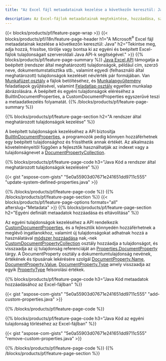 ```yaml
---
title: "Az Excel fájl metaadatainak kezelése a következőn keresztül: Java"

description: Az Excel-fájlok metaadatainak megtekintése, hozzáadása, szerkesztése, eltávolítása vagy kibontása mindössze néhány sornyi Java kóddal
---
```

{{< blocks/products/pf/feature-page-wrap >}}
{{< blocks/products/pf/i18n/feature-page-header h1="A Microsoft<sup>&reg;</sup> Excel fájl metaadatainak kezelése a következőn keresztül: Java" h2="Tekintse meg, adja hozzá, frissítse, törölje vagy bontsa ki az egyéni és beépített Excel-fájlok tulajdonságait szerveroldali Java API-k segítségével." >}}
{{% blocks/products/pf/feature-page-summary %}}
[Java Excel API](/cells/java/) támogatja a beépített (rendszer által meghatározott) tulajdonságok, például cím, szerző neve, dokumentumstatisztika stb., valamint egyedi (felhasználó által meghatározott) tulajdonságok kezelését név/érték pár formájában. Van [Munkafüzet osztály](https://reference.aspose.com/cells/java/com.aspose.cells/Workbook) a fájlok betöltéséhez, és [Munkalapgyűjtemény](https://reference.aspose.com/cells/java/com.aspose.cells/WorksheetCollection) feladatlapok gyűjtésével, valamint [Feladatlap osztály](https://reference.aspose.com/cells/java/com.aspose.cells/Worksheet) egyetlen munkalap ábrázolására. A beépített és egyéni tulajdonságok eléréséhez a BuiltInDocumentProperties, a CustomDocumentProperties egyszerűvé teszi a metaadatkezelés folyamatát. 
{{% /blocks/products/pf/feature-page-summary %}}

{{% blocks/products/pf/feature-page-section h2="A rendszer által meghatározott tulajdonságok kezelése" %}}

A beépített tulajdonságok kezeléséhez a API biztosítja [BuiltInDocumentProperties](https://reference.aspose.com/cells/java/com.aspose.cells/worksheetcollection#BuiltInDocumentProperties), a programozók pedig könnyen hozzáférhetnek egy beépített tulajdonsághoz és frissíthetik annak értékét. Az alkalmazás követelményeitől függően a fejlesztők használhatják az indexet vagy a tulajdonságnevet a [DocumentPropertyCollection](https://reference.aspose.com/cells/java/com.aspose.cells/DocumentPropertyCollection). 

{{% blocks/products/pf/feature-page-code h3="Java Kód a rendszer által meghatározott tulajdonságok kezelésére" %}}

{{< gist "aspose-com-gists" "5e0a55903d07671e241651dd9711c555" "update-system-defined-properties.java" >}}

{{% /blocks/products/pf/feature-page-code %}}
{{% /blocks/products/pf/feature-page-section %}}
{{< blocks/products/pf/feature-page-options formats="all" afterslug="Metadata" >}}
{{% blocks/products/pf/feature-page-section h2="Egyéni definiált metaadatok hozzáadása és eltávolítása" %}}

Az egyéni tulajdonságok kezeléséhez a API rendelkezik [CustomDocumentProperties](https://reference.aspose.com/cells/java/com.aspose.cells/worksheetcollection#CustomDocumentProperties), és a fejlesztők könnyedén hozzáférhetnek a meglévő ingatlanokhoz, valamint új tulajdonságokat adhatnak hozzá a használatával [módszer hozzáadása](https://reference.aspose.com/cells/java/com.aspose.cells/customdocumentpropertycollection#add(java.lang.String,%20boolean)) nak,-nek [CustomDocumentPropertyCollection](https://reference.aspose.com/cells/java/com.aspose.cells/CustomDocumentPropertyCollection) osztály hozzáadja a tulajdonságot, és visszaadja az új tulajdonság referenciáját an [Properties.DocumentProperty](https://reference.aspose.com/cells/java/com.aspose.cells/DocumentProperty) tárgy. A DocumentProperty osztály a dokumentumtulajdonság nevének, értékének és típusának lekérésére szolgál [DocumentProperty.Name](https://reference.aspose.com/cells/java/com.aspose.cells/documentproperty#Name), [DocumentProperty.Value](https://reference.aspose.com/cells/java/com.aspose.cells/documentproperty#Value),  [DocumentProperty.Type](https://reference.aspose.com/cells/java/com.aspose.cells/documentproperty#Type) amely visszaadja az egyik [PropertyType](https://reference.aspose.com/cells/java/com.aspose.cells/PropertyType) felsorolási értékek. 
 
{{% blocks/products/pf/feature-page-code h3="Java Kód metaadatok hozzáadásához az Excel-fájlban" %}}

{{< gist "aspose-com-gists" "5e0a55903d07671e241651dd9711c555" "add-custom-properties.java" >}}

{{% /blocks/products/pf/feature-page-code %}}


{{% blocks/products/pf/feature-page-code h3="Java Kód az egyéni tulajdonság törléséhez az Excel-fájlban" %}}

{{< gist "aspose-com-gists" "5e0a55903d07671e241651dd9711c555" "remove-custom-properties.java" >}}

{{% /blocks/products/pf/feature-page-code %}}
{{% /blocks/products/pf/feature-page-section %}}

